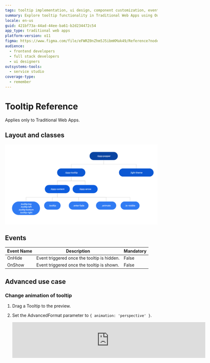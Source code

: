 ```yaml
---
tags: tooltip implementation, ui design, component customization, event handling, web development
summary: Explore tooltip functionality in Traditional Web Apps using OutSystems 11 (O11), including layout, events, and advanced customization options.
locale: en-us
guid: 421bf73a-44ad-44ee-ba61-b2d234472c54
app_type: traditional web apps
platform-version: o11
figma: https://www.figma.com/file/eFWRZ0nZhm5J5ibmKMak49/Reference?node-id=615:615
audience:
  - frontend developers
  - full stack developers
  - ui designers
outsystems-tools:
  - service studio
coverage-type:
  - remember
---
```


# Tooltip Reference

<div class="info" markdown="1">

Applies only to Traditional Web Apps.

</div>

## Layout and classes

![Diagram illustrating the layout and classes of a tooltip component in a traditional web app](images/tooltip-3-diag.png "Tooltip Layout Diagram")

## Events

| **Event Name** |  **Description** |  **Mandatory**  |
| ---|---|--- |  
| OnHide | Event triggered once the tooltip is hidden.  |  False  |
| OnShow | Event triggered once the tooltip is shown.  |  False  |

## Advanced use case

### Change animation of tooltip

1. Drag a Tooltip to the preview.
1. Set the AdvancedFormat parameter to `{ animation: 'perspective' }`.

    <iframe src="https://player.vimeo.com/video/998227283" width="638" height="118" frameborder="0" allow="autoplay; fullscreen" allowfullscreen="">Video showing the change of animation in a Tooltip component within a traditional web app.</iframe>
